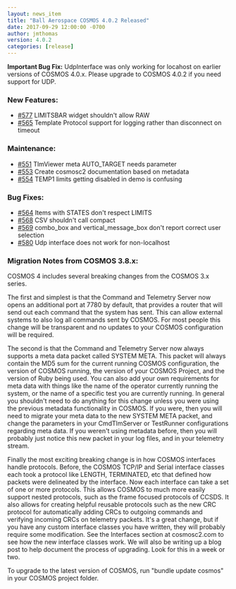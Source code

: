 ```yaml
---
layout: news_item
title: "Ball Aerospace COSMOS 4.0.2 Released"
date: 2017-09-29 12:00:00 -0700
author: jmthomas
version: 4.0.2
categories: [release]
---
```


**Important Bug Fix:** UdpInterface was only working for locahost on earlier versions of COSMOS 4.0.x. Please upgrade to COSMOS 4.0.2 if you need support for UDP.

### New Features:

- [#577](https://github.com/BallAerospace/COSMOS/issues/577) LIMITSBAR widget shouldn't allow RAW
- [#565](https://github.com/BallAerospace/COSMOS/issues/565) Template Protocol support for logging rather than disconnect on timeout

### Maintenance:

- [#551](https://github.com/BallAerospace/COSMOS/issues/551) TlmViewer meta AUTO_TARGET needs parameter
- [#553](https://github.com/BallAerospace/COSMOS/issues/553) Create cosmosc2 documentation based on metadata
- [#554](https://github.com/BallAerospace/COSMOS/issues/554) TEMP1 limits getting disabled in demo is confusing

### Bug Fixes:

- [#564](https://github.com/BallAerospace/COSMOS/issues/564) Items with STATES don't respect LIMITS
- [#568](https://github.com/BallAerospace/COSMOS/issues/568) CSV shouldn't call compact
- [#569](https://github.com/BallAerospace/COSMOS/issues/569) combo_box and vertical_message_box don't report correct user selection
- [#580](https://github.com/BallAerospace/COSMOS/issues/580) Udp interface does not work for non-localhost

### Migration Notes from COSMOS 3.8.x:

COSMOS 4 includes several breaking changes from the COSMOS 3.x series.

The first and simplest is that the Command and Telemetry Server now opens an additional port at 7780 by default, that provides a router that will send out each command that the system has sent. This can allow external systems to also log all commands sent by COSMOS. For most people this change will be transparent and no updates to your COSMOS configuration will be required.

The second is that the Command and Telemetry Server now always supports a meta data packet called SYSTEM META. This packet will always contain the MD5 sum for the current running COSMOS configuration, the version of COSMOS running, the version of your COSMOS Project, and the version of Ruby being used. You can also add your own requirements for meta data with things like the name of the operator currently running the system, or the name of a specific test you are currently running. In general you shouldn't need to do anything for this change unless you were using the previous metadata functionality in COSMOS. If you were, then you will need to migrate your meta data to the new SYSTEM META packet, and change the parameters in your CmdTlmServer or TestRunner configurations regarding meta data. If you weren't using metadata before, then you will probably just notice this new packet in your log files, and in your telemetry stream.

Finally the most exciting breaking change is in how COSMOS interfaces handle protocols. Before, the COSMOS TCP/IP and Serial interface classes each took a protocol like LENGTH, TERMINATED, etc that defined how packets were delineated by the interface. Now each interface can take a set of one or more protocols. This allows COSMOS to much more easily support nested protocols, such as the frame focused protocols of CCSDS. It also allows for creating helpful reusable protocols such as the new CRC protocol for automatically adding CRCs to outgoing commands and verifying incoming CRCs on telemetry packets. It's a great change, but if you have any custom interface classes you have written, they will probably require some modification. See the Interfaces section at cosmosc2.com to see how the new interface classes work. We will also be writing up a blog post to help document the process of upgrading. Look for this in a week or two.

To upgrade to the latest version of COSMOS, run "bundle update cosmos" in your COSMOS project folder.

